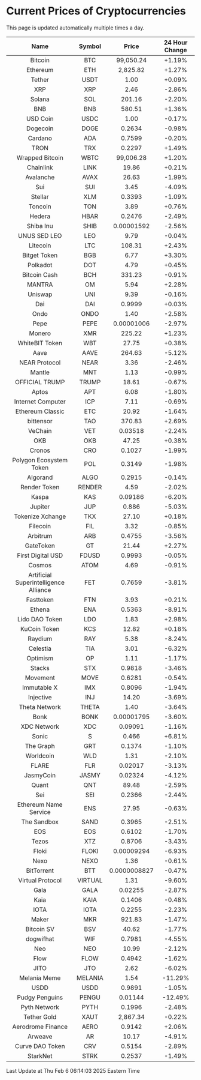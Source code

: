 # Current Prices of Cryptocurrencies
This page is updated automatically multiple times a day.

| Name | Symbol | Price | 24 Hour Change |
| :---: |:---:| :---: | :---: |
| Bitcoin | BTC | 99,050.24 | +1.19% |
| Ethereum | ETH | 2,825.82 | +1.27% |
| Tether | USDT | 1.00 | +0.09% |
| XRP | XRP | 2.46 | -2.86% |
| Solana | SOL | 201.16 | -2.20% |
| BNB | BNB | 580.51 | +1.36% |
| USD Coin | USDC | 1.00 | -0.17% |
| Dogecoin | DOGE | 0.2634 | -0.98% |
| Cardano | ADA | 0.7599 | -0.20% |
| TRON | TRX | 0.2297 | +1.49% |
| Wrapped Bitcoin | WBTC | 99,006.28 | +1.20% |
| Chainlink | LINK | 19.86 | +0.21% |
| Avalanche | AVAX | 26.63 | -1.99% |
| Sui | SUI | 3.45 | -4.09% |
| Stellar | XLM | 0.3393 | -1.09% |
| Toncoin | TON | 3.89 | +0.76% |
| Hedera | HBAR | 0.2476 | -2.49% |
| Shiba Inu | SHIB | 0.00001592 | -2.56% |
| UNUS SED LEO | LEO | 9.79 | -0.04% |
| Litecoin | LTC | 108.31 | +2.43% |
| Bitget Token | BGB | 6.77 | +3.30% |
| Polkadot | DOT | 4.79 | +0.45% |
| Bitcoin Cash | BCH | 331.23 | -0.91% |
| MANTRA | OM | 5.94 | +2.28% |
| Uniswap | UNI | 9.39 | -0.16% |
| Dai | DAI | 0.9999 | +0.03% |
| Ondo | ONDO | 1.40 | -2.58% |
| Pepe | PEPE | 0.00001006 | -2.97% |
| Monero | XMR | 225.22 | +1.23% |
| WhiteBIT Token | WBT | 27.75 | +0.38% |
| Aave | AAVE | 264.63 | -5.12% |
| NEAR Protocol | NEAR | 3.36 | -2.46% |
| Mantle | MNT | 1.13 | -0.99% |
| OFFICIAL TRUMP | TRUMP | 18.61 | -0.67% |
| Aptos | APT | 6.08 | -1.80% |
| Internet Computer | ICP | 7.11 | -0.69% |
| Ethereum Classic | ETC | 20.92 | -1.64% |
| bittensor | TAO | 370.83 | +2.69% |
| VeChain | VET | 0.03518 | -2.24% |
| OKB | OKB | 47.25 | +0.38% |
| Cronos | CRO | 0.1027 | -1.99% |
| Polygon Ecosystem Token | POL | 0.3149 | -1.98% |
| Algorand | ALGO | 0.2915 | -0.14% |
| Render Token | RENDER | 4.59 | -2.02% |
| Kaspa | KAS | 0.09186 | -6.20% |
| Jupiter | JUP | 0.886 | -5.03% |
| Tokenize Xchange | TKX | 27.10 | +0.18% |
| Filecoin | FIL | 3.32 | -0.85% |
| Arbitrum | ARB | 0.4755 | -3.56% |
| GateToken | GT | 21.44 | +2.27% |
| First Digital USD | FDUSD | 0.9993 | -0.05% |
| Cosmos | ATOM | 4.69 | -0.91% |
| Artificial Superintelligence Alliance | FET | 0.7659 | -3.81% |
| Fasttoken | FTN | 3.93 | +0.21% |
| Ethena | ENA | 0.5363 | -8.91% |
| Lido DAO Token | LDO | 1.83 | +2.98% |
| KuCoin Token | KCS | 12.82 | +0.18% |
| Raydium | RAY | 5.38 | -8.24% |
| Celestia | TIA | 3.01 | -6.32% |
| Optimism | OP | 1.11 | -1.17% |
| Stacks | STX | 0.9818 | -3.46% |
| Movement | MOVE | 0.6281 | -0.54% |
| Immutable X | IMX | 0.8096 | -1.94% |
| Injective | INJ | 14.20 | -3.69% |
| Theta Network | THETA | 1.40 | -3.64% |
| Bonk | BONK | 0.00001795 | -3.60% |
| XDC Network | XDC | 0.09091 | -1.16% |
| Sonic | S | 0.466 | +6.81% |
| The Graph | GRT | 0.1374 | -1.10% |
| Worldcoin | WLD | 1.31 | -2.10% |
| FLARE | FLR | 0.02017 | -3.13% |
| JasmyCoin | JASMY | 0.02324 | -4.12% |
| Quant | QNT | 89.48 | -2.59% |
| Sei | SEI | 0.2366 | -2.44% |
| Ethereum Name Service | ENS | 27.95 | -0.63% |
| The Sandbox | SAND | 0.3965 | -2.51% |
| EOS | EOS | 0.6102 | -1.70% |
| Tezos | XTZ | 0.8706 | -3.43% |
| Floki | FLOKI | 0.00009294 | -6.93% |
| Nexo | NEXO | 1.36 | -0.61% |
| BitTorrent | BTT | 0.0000008827 | -0.47% |
| Virtual Protocol | VIRTUAL | 1.31 | -9.60% |
| Gala | GALA | 0.02255 | -2.87% |
| Kaia | KAIA | 0.1406 | -0.48% |
| IOTA | IOTA | 0.2255 | -2.23% |
| Maker | MKR | 921.83 | -1.47% |
| Bitcoin SV | BSV | 40.62 | -1.77% |
| dogwifhat | WIF | 0.7981 | -4.55% |
| Neo | NEO | 10.99 | -2.12% |
| Flow | FLOW | 0.4942 | -1.62% |
| JITO | JTO | 2.62 | -6.02% |
| Melania Meme | MELANIA | 1.54 | -11.29% |
| USDD | USDD | 0.9891 | -1.05% |
| Pudgy Penguins | PENGU | 0.01144 | -12.49% |
| Pyth Network | PYTH | 0.1996 | -2.48% |
| Tether Gold | XAUT | 2,867.34 | -0.22% |
| Aerodrome Finance | AERO | 0.9142 | +2.06% |
| Arweave | AR | 10.17 | -4.91% |
| Curve DAO Token | CRV | 0.5154 | -2.89% |
| StarkNet | STRK | 0.2537 | -1.49% |

Last Update at Thu Feb  6 06:14:03 2025 Eastern Time